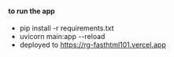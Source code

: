 #### to run the app
- pip install -r requirements.txt
- uvicorn main:app --reload
- deployed to https://rg-fasthtml101.vercel.app
